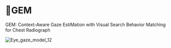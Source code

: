 # :gem:GEM
GEM: Context-Aware Gaze EstiMation with Visual Search Behavior Matching for Chest Radiograph


![Eye_gaze_model_12](https://github.com/user-attachments/assets/0b82531c-2b97-446f-86bd-5798cd7d0d7b)
